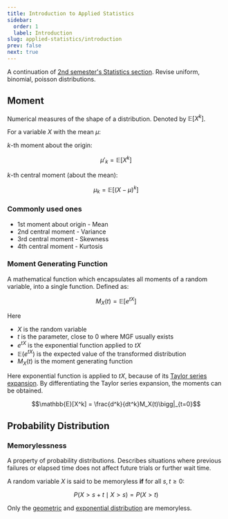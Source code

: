```yaml
---
title: Introduction to Applied Statistics
sidebar:
  order: 1
  label: Introduction
slug: applied-statistics/introduction
prev: false
next: true
---
```


A continuation of [2nd semester's Statistics section](https://s2.sahithyan.dev/methods-of-mathematics/statistics/introduction/). Revise uniform, binomial, poisson distributions.

## Moment

Numerical measures of the shape of a distribution. Denoted by $\mathbb{E}[X^k]$.

For a variable $X$ with the mean $\mu$:

$k$-th moment about the origin:

```math
\mu'_k = \mathbb{E}[X^k]
```

$k$-th central moment (about the mean):

```math
\mu_k = \mathbb{E}[(X - \mu)^k]
```

### Commonly used ones

- 1st moment about origin - Mean
- 2nd central moment - Variance
- 3rd central moment - Skewness
- 4th central moment - Kurtosis

### Moment Generating Function

A mathematical function which encapsulates all moments of a random variable, into a single function. Defined as:

```math
M_X(t) = \mathbb{E}[e^{tX}]
```

Here

- $X$ is the random variable
- $t$ is the parameter, close to 0 where MGF usually exists
- $e^{tX}$ is the exponential function applied to $tX$
- $\mathbb{E}(e^{tX})$ is the expected value of the transformed distribution
- $M_X(t)$ is the moment generating function

Here exponential function is applied to $tX$, because of its [Taylor series expansion](https://s1.sahithyan.dev/mathematics/real-analysis/taylor-series/#ex). By differentiating the Taylor series expansion, the moments can be obtained.

```math
\mathbb{E}[X^k] = \frac{d^k}{dt^k}M_X(t)\bigg|_{t=0}
```

## Probability Distribution

### Memorylessness

A property of probability distributions. Describes situations where previous failures or elapsed time does not affect future trials or further wait time.

A random variable $X$ is said to be memoryless **if** for all $s, t \geq 0$:

```math
P(X > s + t \mid X > s) = P(X > t)
```

Only the [geometric](/applied-statistics/geometric-distribution/) and [exponential distribution](/applied-statistics/07-exponential-distribution/) are memoryless.
